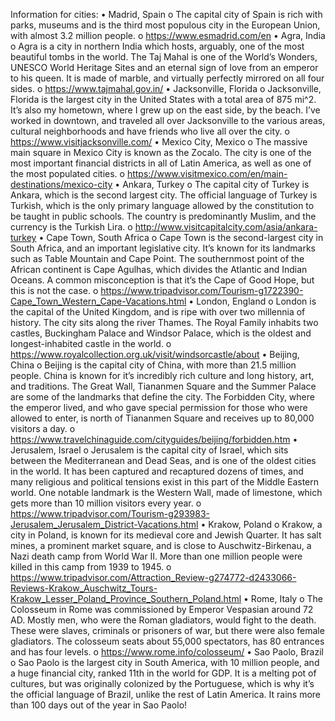 Information for cities:
•	Madrid, Spain
o	The capital city of Spain is rich with parks, museums and is the third most populous city in the European Union, with almost 3.2 million people.
o	https://www.esmadrid.com/en
•	Agra, India
o	Agra is a city in northern India which hosts, arguably, one of the most beautiful tombs in the world. The Taj Mahal is one of the World’s Wonders, UNESCO World Heritage Sites and an eternal sign of love from an emperor to his queen. It is made of marble, and virtually perfectly mirrored on all four sides.
o	https://www.tajmahal.gov.in/
•	Jacksonville, Florida
o	Jacksonville, Florida is the largest city in the United States with a total area of 875 mi^2. It’s also my hometown, where I grew up on the east side, by the beach. I’ve worked in downtown, and traveled all over Jacksonville to the various areas, cultural neighborhoods and have friends who live all over the city.
o	https://www.visitjacksonville.com/
•	Mexico City, Mexico
o	The massive main square in Mexico City is known as the Zocalo. The city is one of the most important financial districts in all of Latin America, as well as one of the most populated cities.
o	https://www.visitmexico.com/en/main-destinations/mexico-city
•	Ankara, Turkey
o	The capital city of Turkey is Ankara, which is the second largest city. The official language of Turkey is Turkish, which is the only primary language allowed by the constitution to be taught in public schools. The country is predominantly Muslim, and the currency is the Turkish Lira.
o	http://www.visitcapitalcity.com/asia/ankara-turkey
•	Cape Town, South Africa
o	Cape Town is the second-largest city in South Africa, and an important legislative city. It’s known for its landmarks such as Table Mountain and Cape Point. The southernmost point of the African continent is Cape Agulhas, which divides the Atlantic and Indian Oceans. A common misconception is that it’s the Cape of Good Hope, but this is not the case.
o	https://www.tripadvisor.com/Tourism-g1722390-Cape_Town_Western_Cape-Vacations.html
•	London, England
o	London is the capital of the United Kingdom, and is ripe with over two millennia of history. The city sits along the river Thames. The Royal Family inhabits two castles, Buckingham Palace and Windsor Palace, which is the oldest and longest-inhabited castle in the world.
o	https://www.royalcollection.org.uk/visit/windsorcastle/about
•	Beijing, China
o	Beijing is the capital city of China, with more than 21.5 million people. China is known for it’s incredibly rich culture and long history, art, and traditions. The Great Wall, Tiananmen Square and the Summer Palace are some of the landmarks that define the city. The Forbidden City, where the emperor lived, and who gave special permission for those who were allowed to enter, is north of Tiananmen Square and receives up to 80,000 visitors a day.
o	https://www.travelchinaguide.com/cityguides/beijing/forbidden.htm
•	Jerusalem, Israel
o	Jerusalem is the capital city of Israel, which sits between the Mediterranean and Dead Seas, and is one of the oldest cities in the world. It has been captured and recaptured dozens of times, and many religious and political tensions exist in this part of the Middle Eastern world. One notable landmark is the Western Wall, made of limestone, which gets more than 10 million visitors every year.
o	https://www.tripadvisor.com/Tourism-g293983-Jerusalem_Jerusalem_District-Vacations.html
•	Krakow, Poland
o	Krakow, a city in Poland, is known for its medieval core and Jewish Quarter. It has salt mines, a prominent market square, and is close to Auschwitz-Birkenau, a Nazi death camp from World War II. More than one million people were killed in this camp from 1939 to 1945.
o	https://www.tripadvisor.com/Attraction_Review-g274772-d2433066-Reviews-Krakow_Auschwitz_Tours-Krakow_Lesser_Poland_Province_Southern_Poland.html
•	Rome, Italy
o	The Colosseum in Rome was commissioned by Emperor Vespasian around 72 AD. Mostly men, who were the Roman gladiators, would fight to the death. These were slaves, criminals or prisoners of war, but there were also female gladiators. The colosseum seats about 55,000 spectators, has 80 entrances and has four levels.
o	https://www.rome.info/colosseum/
•	Sao Paolo, Brazil
o	Sao Paolo is the largest city in South America, with 10 million people, and a huge financial city, ranked 11th in the world for GDP. It is a melting pot of cultures, but was originally colonized by the Portuguese, which is why it’s the official language of Brazil, unlike the rest of Latin America. It rains more than 100 days out of the year in Sao Paolo!
